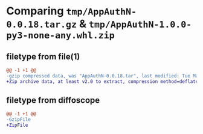# Comparing `tmp/AppAuthN-0.0.18.tar.gz` & `tmp/AppAuthN-1.0.0-py3-none-any.whl.zip`

## filetype from file(1)

```diff
@@ -1 +1 @@
-gzip compressed data, was "AppAuthN-0.0.18.tar", last modified: Tue May  7 12:07:41 2024, max compression
+Zip archive data, at least v2.0 to extract, compression method=deflate
```

## filetype from diffoscope

```diff
@@ -1 +1 @@
-GzipFile
+ZipFile
```

